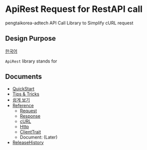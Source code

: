 # ApiRest Request for RestAPI call

pengtaikorea-adtech API Call Library to Simplify cURL request

## Design Purpose

[한국어](docs/design_ko.md)

`ApiRest` library stands for 


## Documents

- [QuickStart](docs/quickstart.md)
- [Tips & Tricks](docs/tricks.md)
- [쉽게 보기](docs/tricks_ko.md)
- [Reference](docs/reference.md)
  - [Request](docs/reference.md#request)
  - [Response](docs/reference.md#response)
  - [cURL](docs/reference.md#curl)
  - [Http](docs/reference.md#http)
  - [ClientTrait](docs/reference.md#client-trait)
  - Document: (Later)
- [ReleaseHistory](docs/history.md)
